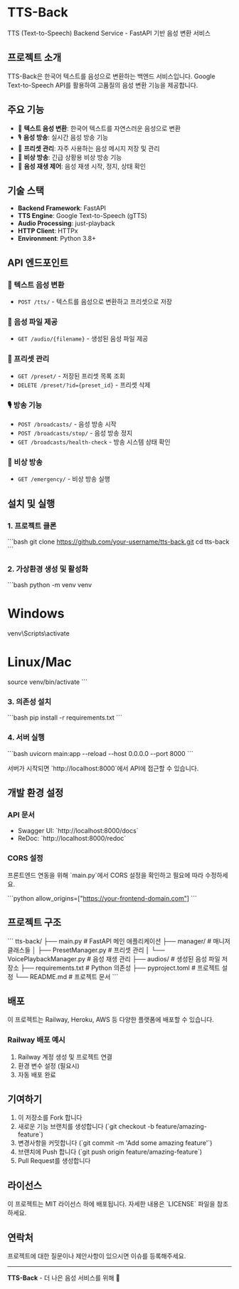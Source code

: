 # TTS-Back

TTS (Text-to-Speech) Backend Service - FastAPI 기반 음성 변환 서비스

## 프로젝트 소개

TTS-Back은 한국어 텍스트를 음성으로 변환하는 백엔드 서비스입니다. Google Text-to-Speech API를 활용하여 고품질의 음성 변환 기능을 제공합니다.

## 주요 기능

- 📝 **텍스트 음성 변환**: 한국어 텍스트를 자연스러운 음성으로 변환
- 🎙️ **음성 방송**: 실시간 음성 방송 기능
- 💾 **프리셋 관리**: 자주 사용하는 음성 메시지 저장 및 관리
- 🚨 **비상 방송**: 긴급 상황용 비상 방송 기능
- 🎵 **음성 재생 제어**: 음성 재생 시작, 정지, 상태 확인

## 기술 스택

- **Backend Framework**: FastAPI
- **TTS Engine**: Google Text-to-Speech (gTTS)
- **Audio Processing**: just-playback
- **HTTP Client**: HTTPx
- **Environment**: Python 3.8+

## API 엔드포인트

### 📝 텍스트 음성 변환

- `POST /tts/` - 텍스트를 음성으로 변환하고 프리셋으로 저장

### 🎵 음성 파일 제공

- `GET /audio/{filename}` - 생성된 음성 파일 제공

### 💾 프리셋 관리

- `GET /preset/` - 저장된 프리셋 목록 조회
- `DELETE /preset/?id={preset_id}` - 프리셋 삭제

### 🎙️ 방송 기능

- `POST /broadcasts/` - 음성 방송 시작
- `POST /broadcasts/stop/` - 음성 방송 정지
- `GET /broadcasts/health-check` - 방송 시스템 상태 확인

### 🚨 비상 방송

- `GET /emergency/` - 비상 방송 실행

## 설치 및 실행

### 1. 프로젝트 클론

\`\`\`bash
git clone https://github.com/your-username/tts-back.git
cd tts-back
\`\`\`

### 2. 가상환경 생성 및 활성화

\`\`\`bash
python -m venv venv

# Windows

venv\\Scripts\\activate

# Linux/Mac

source venv/bin/activate
\`\`\`

### 3. 의존성 설치

\`\`\`bash
pip install -r requirements.txt
\`\`\`

### 4. 서버 실행

\`\`\`bash
uvicorn main:app --reload --host 0.0.0.0 --port 8000
\`\`\`

서버가 시작되면 \`http://localhost:8000\`에서 API에 접근할 수 있습니다.

## 개발 환경 설정

### API 문서

- Swagger UI: \`http://localhost:8000/docs\`
- ReDoc: \`http://localhost:8000/redoc\`

### CORS 설정

프론트엔드 연동을 위해 \`main.py\`에서 CORS 설정을 확인하고 필요에 따라 수정하세요.

\`\`\`python
allow_origins=["https://your-frontend-domain.com"]
\`\`\`

## 프로젝트 구조

\`\`\`
tts-back/
├── main.py # FastAPI 메인 애플리케이션
├── manager/ # 매니저 클래스들
│ ├── PresetManager.py # 프리셋 관리
│ └── VoicePlaybackManager.py # 음성 재생 관리
├── audios/ # 생성된 음성 파일 저장소
├── requirements.txt # Python 의존성
├── pyproject.toml # 프로젝트 설정
└── README.md # 프로젝트 문서
\`\`\`

## 배포

이 프로젝트는 Railway, Heroku, AWS 등 다양한 플랫폼에 배포할 수 있습니다.

### Railway 배포 예시

1. Railway 계정 생성 및 프로젝트 연결
2. 환경 변수 설정 (필요시)
3. 자동 배포 완료

## 기여하기

1. 이 저장소를 Fork 합니다
2. 새로운 기능 브랜치를 생성합니다 (\`git checkout -b feature/amazing-feature\`)
3. 변경사항을 커밋합니다 (\`git commit -m 'Add some amazing feature'\`)
4. 브랜치에 Push 합니다 (\`git push origin feature/amazing-feature\`)
5. Pull Request를 생성합니다

## 라이선스

이 프로젝트는 MIT 라이선스 하에 배포됩니다. 자세한 내용은 \`LICENSE\` 파일을 참조하세요.

## 연락처

프로젝트에 대한 질문이나 제안사항이 있으시면 이슈를 등록해주세요.

---

**TTS-Back** - 더 나은 음성 서비스를 위해 🎵
